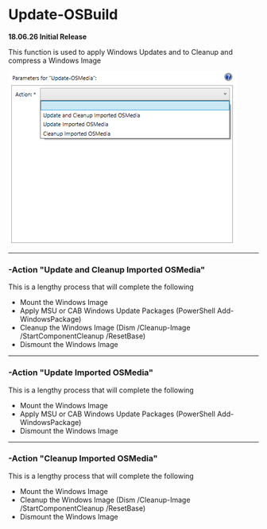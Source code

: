 # Update-OSBuild

**18.06.26 Initial Release**


This function is used to apply Windows Updates and to Cleanup and compress a Windows Image

![](/assets/2018-06-22_15-27-15.png)

---

### -Action "Update and Cleanup Imported OSMedia"

This is a lengthy process that will complete the following

* Mount the Windows Image
* Apply MSU or CAB Windows Update Packages \(PowerShell Add-WindowsPackage\)
* Cleanup the Windows Image \(Dism /Cleanup-Image /StartComponentCleanup /ResetBase\)
* Dismount the Windows Image

---

### -Action "Update Imported OSMedia"

This is a lengthy process that will complete the following

* Mount the Windows Image
* Apply MSU or CAB Windows Update Packages \(PowerShell Add-WindowsPackage\)
* Dismount the Windows Image

---

### -Action "Cleanup Imported OSMedia"

This is a lengthy process that will complete the following

* Mount the Windows Image
* Cleanup the Windows Image \(Dism /Cleanup-Image /StartComponentCleanup /ResetBase\)
* Dismount the Windows Image

